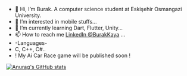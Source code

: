 - 👋 Hi, I’m Burak. A computer science student at Eskişehir Osmangazi University.
- 👀 I’m interested in mobile stuffs...
- 🌱 I’m currently learning Dart, Flutter, Unity...
- 📫 How to reach me [LinkedIn @BurakKaya](https://www.linkedin.com/in/burak-kaya-ab4025148/) ...
- -Languages- 
- C, C++, C#..
- ! My Ai Car Race game will be published soon !

[![Anurag's GitHub stats](https://github-readme-stats.vercel.app/api?username=burakkayya)](https://github.com/anuraghazra/github-readme-stats)

<!---
burakkayya/burakkayya is a ✨ special ✨ repository because its `README.md` (this file) appears on your GitHub profile.
You can click the Preview link to take a look at your changes.
--->
